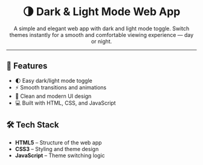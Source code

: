<h1 align="center">🌗 Dark & Light Mode Web App</h1>

<p align="center">
  A simple and elegant web app with dark and light mode toggle.  
  Switch themes instantly for a smooth and comfortable viewing experience — day or night.
</p>

<hr>

<h2>🚀 Features</h2>
<ul>
  <li>🌓 Easy dark/light mode toggle</li>
  <li>⚡ Smooth transitions and animations</li>
  <li>🎨 Clean and modern UI design</li>
  <li>💻 Built with HTML, CSS, and JavaScript</li>
</ul>

<h2>🛠️ Tech Stack</h2>
<ul>
  <li><strong>HTML5</strong> – Structure of the web app</li>
  <li><strong>CSS3</strong> – Styling and theme design</li>
  <li><strong>JavaScript</strong> – Theme switching logic</li>
</ul>


